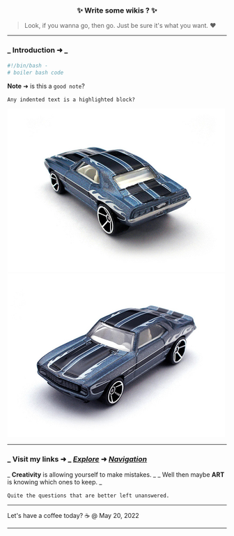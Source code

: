 <h3 align="center"> ✨ Write some wikis ?  ✨ </h3>

> Look, if you wanna go, then go. Just be sure it's what you want. ❤️

<hr>

### _ Introduction ➜ _

```bash
#!/bin/bash -
# boiler bash code
```

**Note** ➜  is this a `good note`?

    Any indented text is a highlighted block?
    
![car1](img/mini_blue_1.jpg)
![car2](img/mini_blue_2.jpg)

<hr>

### _ Visit my links ➜ _  _[Explore](https://github.com/greenwayRocks/vim-wiki/blob/main/explore.md)_ ➜  _[Navigation](navigation.md)_ 

  _ **Creativity** is allowing yourself to make mistakes. _
  _ Well then maybe **ART** is knowing which ones to keep. _

    Quite the questions that are better left unanswered.

<hr>
    Let's have a coffee today? ☕️ @ May 20, 2022
<hr>
